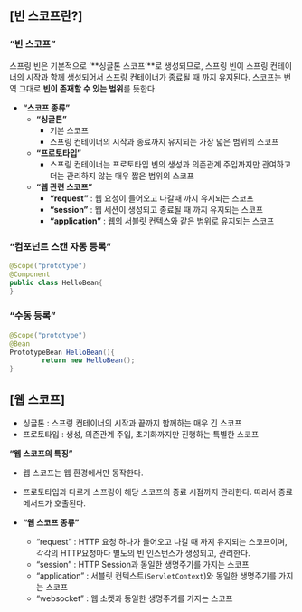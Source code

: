 ## [빈 스코프란?]

### “빈 스코프”

스프링 빈은 기본적으로 ‘**싱글톤 스코프’**로 생성되므로, 스프링 빈이 스프링 컨테이너의 시작과 함께 생성되어서 스프링 컨테이너가 종료될 때 까지 유지된다.
스코프는 번역 그대로 **빈이 존재할 수 있는 범위**를 뜻한다.

- **“스코프 종류”**
    - **“싱글톤”**
        - 기본 스코프
        - 스프링 컨테이너의 시작과 종료까지 유지되는 가장 넓은 범위의 스코프
    - **“프로토타입”**
        - 스프링 컨테이너는 프로토타입 빈의 생성과 의존관계 주입까지만 관여하고 더는 관리하지 않는 매우 짧은 범위의 스코프
    - **“웹 관련 스코프”**
        - **“request”** : 웹 요청이 들어오고 나갈때 까지 유지되는 스코프
        - **“session”** : 웹 세션이 생성되고 종료될 때 까지 유지되는 스코프
        - **“application”** : 웹의 서블릿 컨텍스와 같은 범위로 유지되는 스코프



### “컴포넌트 스캔 자동 등록”

```java
@Scope("prototype")
@Component
public class HelloBean{
}
```

### “수동 등록”

```java
@Scope("prototype")
@Bean
PrototypeBean HelloBean(){
		return new HelloBean();
}
```

## [웹 스코프]

- 싱글톤 : 스프링 컨테이너의 시작과 끝까지 함께하는 매우 긴 스코프
- 프로토타입 : 생성, 의존관계 주입, 초기화까지만 진행하는 특별한 스코프

**“웹 스코프의 특징”**

- 웹 스코프는 웹 환경에서만 동작한다.
- 프로토타입과 다르게 스프링이 해당 스코프의 종료 시점까지 관리한다.
  따라서 종료 메서드가 호출된다.

- **“웹 스코프 종류”**
    - “request” : HTTP 요청 하나가 들어오고 나갈 때 까지 유지되는 스코프이며, 각각의 HTTP요청마다 별도의 빈 인스턴스가 생성되고, 관리한다.
    - “session” : HTTP Session과 동일한 생명주기를 가지는 스코프
    - “application” : 서블릿 컨텍스트(`ServletContext`)와 동일한 생명주기를 가지는 스코프
    - “websocket” : 웹 소켓과 동일한 생명주기를 가지는 스코프